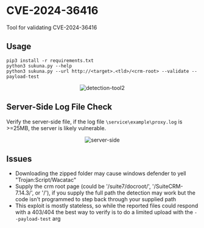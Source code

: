 # CVE-2024-36416
Tool for validating CVE-2024-36416

## Usage
```
pip3 install -r requirements.txt
python3 sukuna.py --help
python3 sukuna.py --url http://<target>.<tld>/<crm-root> --validate --payload-test
```
<div align="center"">
  
  ![detection-tool2](https://github.com/kva55/CVE-2024-36416/assets/60018788/0dcae9fc-bd45-45ee-b49c-9818f678d27a)

</div>

## Server-Side Log File Check
Verify the server-side file, if the log file ``\service\example\proxy.log`` is >=25MB, the server is likely vulnerable.

<div align="center"">

  ![server-side](https://github.com/kva55/CVE-2024-36416/assets/60018788/b0414c0d-3f76-441e-bfa1-3f632afcadb5)

</div>

## Issues
- Downloading the zipped folder may cause windows defender to yell "Trojan:Script/Wacatac"
- Supply the crm root page (could be '/suite7/docroot/', '/SuiteCRM-7.14.3/', or '/'), if you supply the full path the detection may work but the code isn't programmed to step back through your supplied path
- This exploit is mostly stateless, so while the reported files could respond with a 403/404 the best way to verify is to do a limited upload with the ``--payload-test`` arg 
